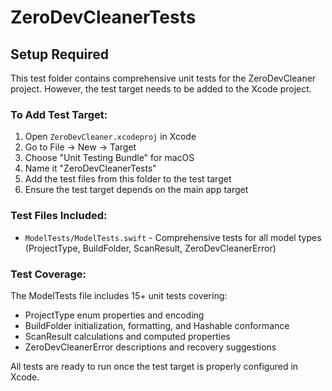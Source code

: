 # ZeroDevCleanerTests

## Setup Required

This test folder contains comprehensive unit tests for the ZeroDevCleaner project. However, the test target needs to be added to the Xcode project.

### To Add Test Target:

1. Open `ZeroDevCleaner.xcodeproj` in Xcode
2. Go to File → New → Target
3. Choose "Unit Testing Bundle" for macOS
4. Name it "ZeroDevCleanerTests"
5. Add the test files from this folder to the test target
6. Ensure the test target depends on the main app target

### Test Files Included:

- `ModelTests/ModelTests.swift` - Comprehensive tests for all model types (ProjectType, BuildFolder, ScanResult, ZeroDevCleanerError)

### Test Coverage:

The ModelTests file includes 15+ unit tests covering:
- ProjectType enum properties and encoding
- BuildFolder initialization, formatting, and Hashable conformance
- ScanResult calculations and computed properties
- ZeroDevCleanerError descriptions and recovery suggestions

All tests are ready to run once the test target is properly configured in Xcode.
